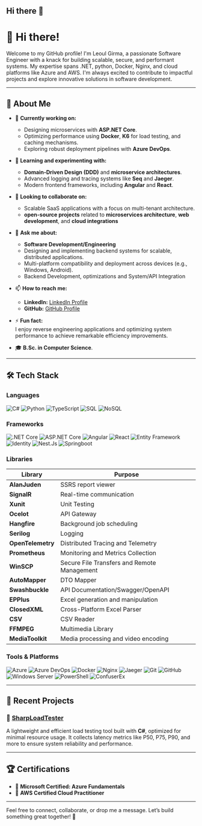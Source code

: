 ## Hi there 👋

<!--
**LeoulGirma/LeoulGirma** is a ✨ _special_ ✨ repository because its `README.md` (this file) appears on your GitHub profile.

Here are some ideas to get you started:

- 🔭 I’m currently working on ...
- 🌱 I’m currently learning ...
- 👯 I’m looking to collaborate on ...
- 🤔 I’m looking for help with ...
- 💬 Ask me about ...
- 📫 How to reach me: ...
- 😄 Pronouns: ...
- ⚡ Fun fact: ...
-->


# 👋 Hi there!

Welcome to my GitHub profile! I'm Leoul Girma, a passionate Software Engineer with a knack for building scalable, secure, and performant systems. My expertise spans .NET, python, Docker, Nginx, and cloud platforms like Azure and AWS. I'm always excited to contribute to impactful projects and explore innovative solutions in software development.

---
## 🌟 **About Me**  
- 🔭 **Currently working on:**  
  - Designing microservices with **ASP.NET Core**.  
  - Optimizing performance using **Docker**, **K6** for load testing, and caching mechanisms.  
  - Exploring robust deployment pipelines with **Azure DevOps**.

- 🌱 **Learning and experimenting with:**  
  - **Domain-Driven Design (DDD)** and **microservice architectures**.  
  - Advanced logging and tracing systems like **Seq** and **Jaeger**.  
  - Modern frontend frameworks, including **Angular** and **React**.  

- 🤝 **Looking to collaborate on:**  
  - Scalable SaaS applications with a focus on multi-tenant architecture.  
  - **open-source projects** related to **microservices architecture**, **web development**, and **cloud integrations**

- 💬 **Ask me about:**
  - **Software Development/Engineering**
  - Designing and implementing backend systems for scalable, distributed applications.
  - Multi-platform compatibility and deployment across devices (e.g., Windows, Android).
  - Backend Development, optimizations and System/API Integration
    
- 📫 **How to reach me:**
  - **LinkedIn:** [LinkedIn Profile](https://www.linkedin.com/in/leoul-girma-65578a136)  
  - **GitHub:** [GitHub Profile](https://github.com/LeoulGirma)

- ⚡ **Fun fact:**  
 I enjoy reverse engineering applications and optimizing system performance to achieve remarkable efficiency improvements.
- 🎓 **B.Sc. in Computer Science**.

---

## 🛠 **Tech Stack**

### Languages
![C#](https://img.shields.io/badge/-C%23-239120?logo=csharp&logoColor=white&style=flat)
![Python](https://img.shields.io/badge/-Python-3776AB?logo=python&logoColor=white&style=flat)
![TypeScript](https://img.shields.io/badge/-TypeScript-3178C6?logo=typescript&logoColor=white&style=flat)
![SQL](https://img.shields.io/badge/-SQL-003B57?logo=microsoftsqlserver&logoColor=white&style=flat)
![NoSQL](https://img.shields.io/badge/-NoSQL-47A248?logo=mongodb&logoColor=white&style=flat)

### Frameworks
![.NET Core](https://img.shields.io/badge/-.NET_Core-512BD4?logo=dotnet&logoColor=white&style=flat)
![ASP.NET Core](https://img.shields.io/badge/-ASP.NET_Core-512BD4?logo=dotnet&logoColor=white&style=flat)
![Angular](https://img.shields.io/badge/-Angular-DD0031?logo=angular&logoColor=white&style=flat)
![React](https://img.shields.io/badge/-React-61DAFB?logo=react&logoColor=black&style=flat)
![Entity Framework](https://img.shields.io/badge/-Entity_Framework-123456?logo=entityframework&logoColor=white&style=flat)
![Identity](https://img.shields.io/badge/-Identity-123456?logo=identity&logoColor=white&style=flat)
![Nest.Js](https://img.shields.io/badge/-Nest_Js-123456?logo=nestjs&logoColor=white&style=flat)
![Springboot](https://img.shields.io/badge/-Spring_Boot-123456?logo=springboot&logoColor=white&style=flat)


### Libraries
| **Library**           | **Purpose**                                 |
|------------------------|---------------------------------------------|
| **AlanJuden**         | SSRS report viewer                         |
| **SignalR**           | Real-time communication                    |
| **Xunit**             | Unit Testing                               |
| **Ocelot**            | API Gateway                                |
| **Hangfire**          | Background job scheduling                  |
| **Serilog**           | Logging                                    |
| **OpenTelemetry**     | Distributed Tracing and Telemetry          |
| **Prometheus**        | Monitoring and Metrics Collection          |
| **WinSCP**            | Secure File Transfers and Remote Management |
| **AutoMapper**        | DTO Mapper                                 |
| **Swashbuckle**       | API Documentation/Swagger/OpenAPI          |
| **EPPlus**            | Excel generation and manipulation          |
| **ClosedXML**         | Cross-Platform Excel Parser                |
| **CSV**               | CSV Reader                                 |
| **FFMPEG**            | Multimedia Library                         |
| **MediaToolkit**      | Media processing and video encoding        |


<!--
![SignalR](https://img.shields.io/badge/-SignalR-512BD4?logo=dotnet&logoColor=white&style=flat) => **Real-time communication**
![Xunit](https://img.shields.io/badge/-Xunit-6DB33F?logo=automapper&logoColor=white&style=flat) => **Unit Testing**
![Ocelot](https://img.shields.io/badge/-Ocelot-512BD4?logo=dotnet&logoColor=white&style=flat) => **API GateWay**
![Hangfire](https://img.shields.io/badge/-Hangfire-800000?logo=dotnet&logoColor=white&style=flat) => **Job Scheduling**
![Serilog](https://img.shields.io/badge/-Serilog-0078D4?logo=dotnet&logoColor=white&style=flat) => **Logging**
![AutoMapper](https://img.shields.io/badge/-AutoMapper-6DB33F?logo=automapper&logoColor=white&style=flat) => **DTO Mappper**
![Swashbuckle](https://img.shields.io/badge/-Swashbuckle-4E8DF7?logo=swagger&logoColor=white&style=flat) => **API Documentation**
![Alan Juden Report Viewer](https://img.shields.io/badge/-Alan_Juden_Report_Viewer-0066CC?logo=dotnet&logoColor=white&style=flat) => **Reporting**
![EPPlus](https://img.shields.io/badge/-EPPlus-70A1F7?logo=epplus&logoColor=white&style=flat) => **Excel**
![ClosedXML](https://img.shields.io/badge/-ClosedXML-5A1A01?logo=closedxml&logoColor=white&style=flat) => **CrossPlatform Excel Parser**
![CSV Helper](https://img.shields.io/badge/-CSV_Helper-1A1A1A?logo=csvhelper&logoColor=white&style=flat) => **CSV reader**
![FFMPEG](https://img.shields.io/badge/-FFMPEG-1A1A1A?logo=csvhelper&logoColor=white&style=flat) => **Multimedia Library**
![WinSCP](https://img.shields.io/badge/-WinSCP-00BFFF?logo=winscp&logoColor=white&style=flat) => **Secure File Transfers and Remote File Management**
![MediaToolkit](https://img.shields.io/badge/-Entity_Framework-123456?logo=entityframework&logoColor=white&style=flat) => **Media Library**
-->


### Tools & Platforms
![Azure](https://img.shields.io/badge/-Azure-0078D4?logo=azure&logoColor=white&style=flat)
![Azure DevOps](https://img.shields.io/badge/-Azure_DevOps-0078D4?logo=azuredevops&logoColor=white&style=flat)
![Docker](https://img.shields.io/badge/-Docker-2496ED?logo=docker&logoColor=white&style=flat)
![Nginx](https://img.shields.io/badge/-Nginx-009639?logo=nginx&logoColor=white&style=flat)
![Jaeger](https://img.shields.io/badge/-Jaeger-2563EB?logo=opentelemetry&logoColor=white&style=flat)
![Git](https://img.shields.io/badge/-Git-F05032?logo=git&logoColor=white&style=flat)
![GitHub](https://img.shields.io/badge/-GitHub-181717?logo=github&logoColor=white&style=flat)
![Windows Server](https://img.shields.io/badge/-Windows_Server-0078D6?logo=windowsserver&logoColor=white&style=flat)
![PowerShell](https://img.shields.io/badge/-PowerShell-5391FE?logo=powershell&logoColor=white&style=flat)
![ConfuserEx](https://img.shields.io/badge/-ConfuserEx-512BD4?logo=dotnet&logoColor=white&style=flat)



---

## 📂 **Recent Projects**

### 📌 [SharpLoadTester](https://github.com/LeoulGirma/SharpLoadTester)
A lightweight and efficient load testing tool built with **C#**, optimized for minimal resource usage. It collects latency metrics like P50, P75, P90, and more to ensure system reliability and performance.

---


## 🏆 **Certifications**

- 🏅 **Microsoft Certified: Azure Fundamentals**
- 🏅 **AWS Certified Cloud Practitioner**

---

Feel free to connect, collaborate, or drop me a message. Let’s build something great together! 🚀
